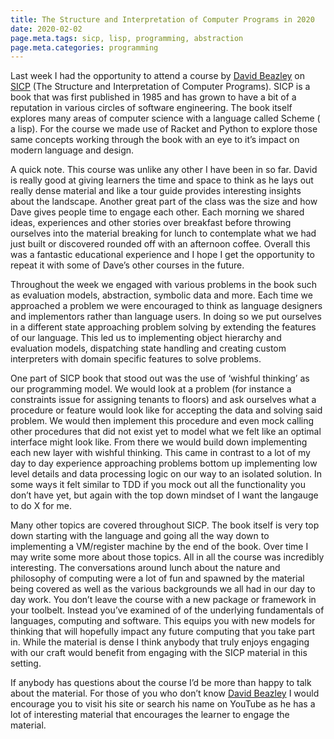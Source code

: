 ```yaml
---
title: The Structure and Interpretation of Computer Programs in 2020
date: 2020-02-02
page.meta.tags: sicp, lisp, programming, abstraction
page.meta.categories: programming
---
```


Last week I had the opportunity to attend a course by [David Beazley](https://www.dabeaz.com/sicp.html)
on [SICP](https://mitpress.mit.edu/sites/default/files/sicp/index.html) (The Structure and Interpretation of Computer
Programs). SICP is a book that was first published in 1985 and has grown to have a bit of a reputation in various
circles of software engineering. The book itself explores many areas of computer science with a language called Scheme (
a lisp). For the course we made use of Racket and Python to explore those same concepts working through the book with an
eye to it’s impact on modern language and design.

A quick note. This course was unlike any other I have been in so far. David is really good at giving learners the time
and space to think as he lays out really dense material and like a tour guide provides interesting insights about the
landscape. Another great part of the class was the size and how Dave gives people time to engage each other. Each
morning we shared ideas, experiences and other stories over breakfast before throwing ourselves into the material
breaking for lunch to contemplate what we had just built or discovered rounded off with an afternoon coffee. Overall
this was a fantastic educational experience and I hope I get the opportunity to repeat it with some of Dave’s other
courses in the future.

Throughout the week we engaged with various problems in the book such as evaluation models, abstraction, symbolic data
and more. Each time we approached a problem we were encouraged to think as language designers and implementors rather
than language users. In doing so we put ourselves in a different state approaching problem solving by extending the
features of our language. This led us to implementing object hierarchy and evaluation models, dispatching state handling
and creating custom interpreters with domain specific features to solve problems.

One part of SICP book that stood out was the use of ‘wishful thinking’ as our programming model. We would look at a
problem (for instance a constraints issue for assigning tenants to floors) and ask ourselves what a procedure or feature
would look like for accepting the data and solving said problem. We would then implement this procedure and even mock
calling other procedures that did not exist yet to model what we felt like an optimal interface might look like. From
there we would build down implementing each new layer with wishful thinking. This came in contrast to a lot of my day to
day experience approaching problems bottom up implementing low level details and data processing logic on our way to an
isolated solution. In some ways it felt similar to TDD if you mock out all the functionality you don’t have yet, but
again with the top down mindset of I want the langauge to do X for me.

Many other topics are covered throughout SICP. The book itself is very top down starting with the language and going all
the way down to implementing a VM/register machine by the end of the book. Over time I may write some more about those
topics. All in all the course was incredibly interesting. The conversations around lunch about the nature and philosophy
of computing were a lot of fun and spawned by the material being covered as well as the various backgrounds we all had
in our day to day work. You don’t leave the course with a new package or framework in your toolbelt. Instead you’ve
examined of of the underlying fundamentals of languages, computing and software. This equips you with new models for
thinking that will hopefully impact any future computing that you take part in. While the material is dense I think
anybody that truly enjoys engaging with our craft would benefit from engaging with the SICP material in this setting.

If anybody has questions about the course I’d be more than happy to talk about the material. For those of you who don’t
know [David Beazley](https://www.youtube.com/user/dabeazllc/videos) I would encourage you to visit his site or search
his name on YouTube as he has a lot of interesting material that encourages the learner to engage the material.
